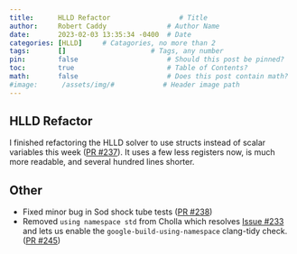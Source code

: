 ```yaml
---
title:      HLLD Refactor                 # Title
author:     Robert Caddy               # Author Name
date:       2023-02-03 13:35:34 -0400  # Date
categories: [HLLD]     # Catagories, no more than 2
tags:       []                     # Tags, any number
pin:        false                      # Should this post be pinned?
toc:        true                       # Table of Contents?
math:       false                      # Does this post contain math?
#image:      /assets/img/#            # Header image path
---
```


## HLLD Refactor

I finished refactoring the HLLD solver to use structs instead of scalar
variables this week
([PR #237](https://github.com/cholla-hydro/cholla/pull/237)). It uses a few less
registers now, is much more readable, and several hundred lines shorter.

## Other

- Fixed minor bug in Sod shock tube tests ([PR #238](https://github.com/cholla-hydro/cholla/pull/238))
- Removed `using namespace std` from Cholla which resolves
  [Issue #233](https://github.com/cholla-hydro/cholla/issues/233) and lets us
  enable the `google-build-using-namespace` clang-tidy check.
  ([PR #245](https://github.com/cholla-hydro/cholla/pull/245))
